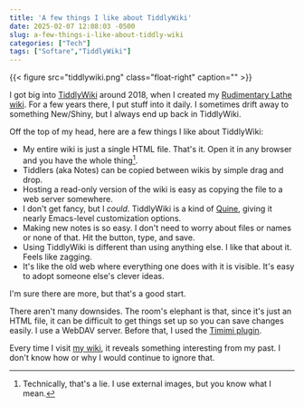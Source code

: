 ```yaml
---
title: 'A few things I like about TiddlyWiki'
date: 2025-02-07 12:08:03 -0500
slug: a-few-things-i-like-about-tiddly-wiki
categories: ["Tech"]
tags: ["Softare","TiddlyWiki"]
---
```


{{< figure src="tiddlywiki.png" class="float-right" caption="" >}}

I got big into [TiddlyWiki](https://tiddlywiki.com) around 2018, when I created my [Rudimentary Lathe wiki](https://wiki.baty.net). For a few years there, I put stuff into it daily. I sometimes drift away to something New/Shiny, but I always end up back in TiddlyWiki.

Off the top of my head, here are a few things I like about TiddlyWiki:

<!--more-->

- My entire wiki is just a single HTML file. That's it. Open it in any browser and you have the whole thing[^1].
- Tiddlers (aka Notes) can be copied between wikis by simple drag and drop.
- Hosting a read-only version of the wiki is easy as copying the file to a web server somewhere.
- I don't get fancy, but I _could_. TiddlyWiki is a kind of [Quine](https://en.wikipedia.org/wiki/Quine_(computing)), giving it nearly Emacs-level customization options.
- Making new notes is so easy. I don't need to worry about files or names or none of that. Hit the button, type, and save.
- Using TiddlyWiki is different than using anything else. I like that about it. Feels like zagging.
- It's like the old web where everything one does with it is visible. It's easy to adopt someone else's clever ideas.

I'm sure there are more, but that's a good start.


There aren't many downsides. The room's elephant is that, since it's just an HTML file, it can be difficult to get things set up so you can save changes easily. I use a WebDAV server. Before that, I used the [Timimi plugin](https://ibnishak.github.io/Timimi/).

Every time I visit [my wiki](https://wiki.baty.net), it reveals something interesting from my past. I don't know how or why I would continue to ignore that.

[^1]: Technically, that's a lie. I use external images, but you know what I mean. 
